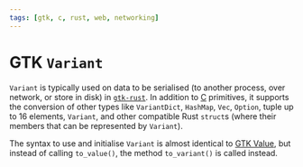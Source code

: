 ```yaml
---
tags: [gtk, c, rust, web, networking]
---
```


# GTK `Variant`

`Variant` is typically used on data to be serialised (to another process, over
network, or store in disk) in [`gtk-rust`](202503111818.md). In addition to
[C](202302190647.md) primitives, it supports the conversion of other types like
`VariantDict`, `HashMap`, `Vec`, `Option`, tuple up to 16 elements, `Variant`,
and other compatible Rust `struct`s (where their members that can be
represented by `Variant`).

The syntax to use and initialise `Variant` is almost identical to [GTK Value](202503111943.md),
but instead of calling `to_value()`, the method `to_variant()` is called
instead.

